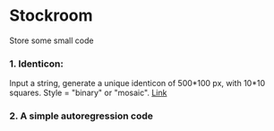 # Stockroom
Store some small code

### 1. Identicon:
Input a string, generate a unique identicon of 500*100 px, with 10\*10 squares. Style = "binary" or "mosaic".
<a href = "https://colab.research.google.com/drive/1Yr9oWdvy5sLt3UNoB_rqQHm3VGIio9MF?usp=sharing">Link</a>

### 2. A simple autoregression code
